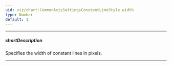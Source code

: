 ```yaml
---
uid: viz/chart:CommonAxisSettingsConstantLineStyle.width
type: Number
default: 1
---
```

---
##### shortDescription
Specifies the width of constant lines in pixels.

---
